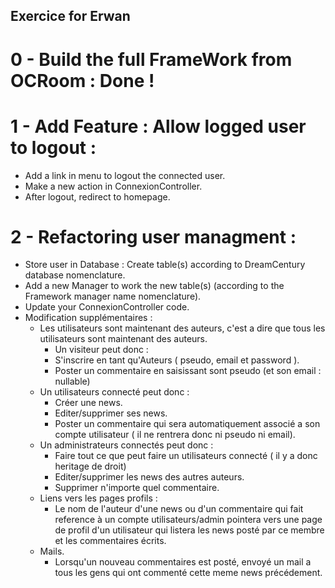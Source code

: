 ## Exercice for Erwan

# 0 - Build the full FrameWork from OCRoom : Done !

# 1 - Add Feature : Allow logged user to logout :
* Add a link in menu to logout the connected user. 
* Make a new action in ConnexionController.
* After logout, redirect to homepage. 

# 2 - Refactoring user managment :
* Store user in Database : Create table(s) according to DreamCentury database nomenclature.
* Add a new Manager to work the new table(s) (according to the Framework manager name nomenclature).
* Update your ConnexionController code.
* Modification supplémentaires : 
  * Les utilisateurs sont maintenant des auteurs, c'est a dire que tous les utilisateurs sont maintenant des auteurs.
    * Un visiteur peut donc : 
    * S'inscrire en tant qu'Auteurs ( pseudo, email et password ).
    * Poster un commentaire en saisissant sont pseudo (et son email : nullable)
  * Un utilisateurs connecté peut donc : 
    * Créer une news.
    * Editer/supprimer ses news.
    * Poster un commentaire qui sera automatiquement associé a son compte utilisateur ( il ne rentrera donc ni pseudo ni email).
  * Un administrateurs connectés peut donc : 
    * Faire tout ce que peut faire un utilisateurs connecté ( il y a donc heritage de droit) 
    * Editer/supprimer les news des autres auteurs.
    * Supprimer n'importe quel commentaire.
  * Liens vers les pages profils : 
    * Le nom de l'auteur d'une news ou d'un commentaire qui fait reference à un compte utilisateurs/admin pointera vers une page de profil d'un utilisateur qui listera les news posté par ce membre et les commentaires écrits. 
  * Mails. 
    * Lorsqu'un nouveau commentaires est posté, envoyé un mail a tous les gens qui ont commenté cette meme news précédement.

